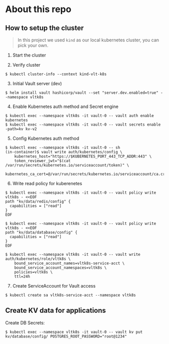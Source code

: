 # About this repo

## How to setup the cluster

>In this project we used `kind` as our local kubernetes cluster, you can pick your own.

1. Start the cluster

2. Verify cluster
 
`$ kubectl cluster-info --context kind-vlt-k8s`

3. Initial Vault server (dev)

`$ helm install vault hashicorp/vault --set "server.dev.enabled=true" --namespace vltk8s`

4. Enable Kubernetes auth method and Secret engine

```shell
$ kubectl exec --namespace vltk8s -it vault-0 -- vault auth enable kubernetes
$ kubectl exec --namespace vltk8s -it vault-0 -- vault secrets enable -path=kv kv-v2
```

5. Config Kubernetes auth method

```shell
$ kubectl exec --namespace vltk8s -it vault-0 -- sh
(in-container)$ vault write auth/kubernetes/config \
    kubernetes_host="https://$KUBERNETES_PORT_443_TCP_ADDR:443" \
    token_reviewer_jwt="$(cat /var/run/secrets/kubernetes.io/serviceaccount/token)" \
    kubernetes_ca_cert=@/var/run/secrets/kubernetes.io/serviceaccount/ca.crt
```

6. Write read policy for kuberenetes

```shell
$ kubectl exec --namespace vltk8s -it vault-0 -- vault policy write vltk8s - <<EOF
path "kv/data/redis/config" {
  capabilities = ["read"]
}
EOF

$ kubectl exec --namespace vltk8s -it vault-0 -- vault policy write vltk8s - <<EOF
path "kv/data/database/config" {
  capabilities = ["read"]
}
EOF

$ kubectl exec --namespace vltk8s -it vault-0 -- vault write auth/kubernetes/role/vltk8s \
    bound_service_account_names=vltk8s-service-acct \
    bound_service_account_namespaces=vltk8s \
    policies=vltk8s \
    ttl=24h
```

7. Create ServiceAccount for Vault access

`$ kubectl create sa vltk8s-service-acct --namespace vltk8s`

## Create KV data for applications

Create DB Secrets:

`$ kubectl exec --namespace vltk8s -it vault-0 -- vault kv put kv/database/config/ POSTGRES_ROOT_PASSWORD="root@1234"`
